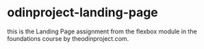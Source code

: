 # odinproject-landing-page
this is the Landing Page assignment from the flexbox module in the foundations course by theodinproject.com.

